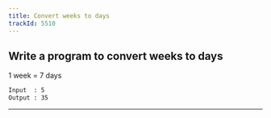 ```yaml
---
title: Convert weeks to days
trackId: 5510
---
```


## Write a program to convert weeks to days

1 week = 7 days

```txt
Input  : 5
Output : 35
```

---
